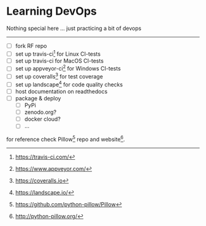 Learning DevOps
===============

Nothing special here ... just practicing a bit of devops

----


* [ ] fork RF repo
* [ ] set up travis-ci[^6] for Linux CI-tests
* [ ] set up travis-ci for MacOS CI-tests
* [ ] set up appveyor-ci[^5] for Windows CI-tests
* [ ] set up coveralls[^3] for test coverage
* [ ] set up landscape[^4] for code quality checks
* [ ] host documentation on readthedocs
* [ ] package & deploy
	* [ ] PyPi
	* [ ] zenodo.org?
	* [ ] docker cloud?
	* [ ] ...

for reference check Pillow[^1] repo and website[^2].

[^1]: https://github.com/python-pillow/Pillow
[^2]: http://python-pillow.org/
[^3]: https://coveralls.io
[^4]: https://landscape.io/
[^5]: https://www.appveyor.com/
[^6]: https://travis-ci.com/


